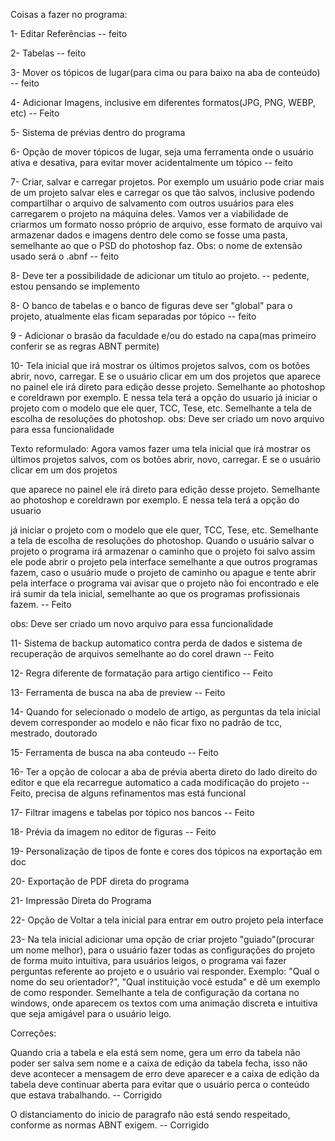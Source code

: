 Coisas a fazer no programa:

1- Editar Referências -- feito

2- Tabelas -- feito

3- Mover os tópicos de lugar(para cima ou para baixo na aba de conteúdo) -- feito

4- Adicionar Imagens, inclusive em diferentes formatos(JPG, PNG, WEBP, etc) -- Feito

5- Sistema de prévias dentro do programa

6- Opção de mover tópicos de lugar, seja uma ferramenta onde o usuário ativa
e desativa, para evitar mover acidentalmente um tópico -- feito

7- Criar, salvar e carregar projetos. Por exemplo um usuário pode criar mais de um projeto
salvar eles e carregar os que tão salvos, inclusive podendo compartilhar o arquivo de salvamento
com outros usuários para eles carregarem o projeto na máquina deles. Vamos ver
a viabilidade de criarmos um formato nosso próprio de arquivo, esse formato de arquivo
vai armazenar dados e imagens dentro dele como se fosse uma pasta, semelhante ao que o PSD do photoshop faz.
Obs: o nome de extensão usado será o .abnf -- feito

8- Deve ter a possibilidade de adicionar um titulo ao projeto. -- pedente, estou pensando se implemento

8- O banco de tabelas e o banco de figuras deve ser "global" para o projeto, atualmente elas ficam separadas por tópico -- feito

9 - Adicionar o brasão da faculdade e/ou do estado na capa(mas primeiro conferir se as regras ABNT permite)

10- Tela inicial que irá mostrar os últimos projetos salvos, com os botões abrir, novo, carregar. E se o usuário clicar em um dos projetos
que aparece no painel ele irá direto para edição desse projeto. Semelhante ao photoshop e coreldrawn por exemplo. E nessa tela terá a opção do usuario
já iniciar o projeto com o modelo que ele quer, TCC, Tese, etc. Semelhante a tela de escolha de resoluções do photoshop.
obs: Deve ser criado um novo arquivo para essa funcionalidade

Texto reformulado: Agora vamos fazer uma tela inicial que irá mostrar os últimos projetos salvos, com os botões abrir, novo, carregar. E se o usuário clicar em um dos projetos

que aparece no painel ele irá direto para edição desse projeto. Semelhante ao photoshop e coreldrawn por exemplo. E nessa tela terá a opção do usuario

já iniciar o projeto com o modelo que ele quer, TCC, Tese, etc. Semelhante a tela de escolha de resoluções do photoshop. Quando o usuário salvar o projeto o programa irá armazenar o caminho que o projeto foi salvo assim ele pode abrir o projeto pela interface semelhante a que outros programas fazem, caso o usuário mude o projeto de caminho ou apague e tente abrir pela interface o programa vai avisar que o projeto não foi encontrado e ele irá sumir da tela inicial, semelhante ao que os programas profissionais fazem. -- Feito

obs: Deve ser criado um novo arquivo para essa funcionalidade

11- Sistema de backup automatico contra perda de dados e sistema de recuperação de arquivos semelhante ao do corel drawn -- Feito

12- Regra diferente de formatação para artigo cientifico -- Feito

13- Ferramenta de busca na aba de preview -- Feito

14- Quando for selecionado o modelo de artigo, as perguntas da tela inicial devem corresponder ao modelo e não ficar fixo no padrão de tcc, mestrado, doutorado

15- Ferramenta de busca na aba conteudo -- Feito

16- Ter a opção de colocar a aba de prévia aberta direto do lado direito do editor e que ela recarregue automatico a cada modificação do projeto -- Feito, precisa de alguns refinamentos mas está funcional

17- Filtrar imagens e tabelas por tópico nos bancos -- Feito

18- Prévia da imagem no editor de figuras -- Feito

19- Personalização de tipos de fonte e cores dos tópicos na exportação em doc

20- Exportação de PDF direta do programa

21- Impressão Direta do Programa

22- Opção de Voltar a tela inicial para entrar em outro projeto pela interface

23- Na tela inicial adicionar uma opção de criar projeto "guiado"(procurar um nome melhor), para o usuário fazer todas as configurações do projeto de forma muito intuitiva, para usuários leigos, o programa vai fazer perguntas referente ao projeto e o usuário vai responder. Exemplo: "Qual o nome do seu orientador?", "Qual instituição você estuda" e dê um exemplo de como responder. Semelhante a tela de configuração da cortana no windows, onde aparecem os textos com uma animação discreta e intuitiva que seja amigável para o usuário leigo.

Correções:

Quando cria a tabela e ela está sem nome, gera um erro da tabela não poder ser
salva sem nome e a caixa de edição da tabela fecha, isso não deve acontecer
a mensagem de erro deve aparecer e a caixa de edição da tabela deve continuar aberta
para evitar que o usuário perca o conteúdo que estava trabalhando. -- Corrigido

O distanciamento do inicio de paragrafo não está sendo respeitado, conforme as normas ABNT exigem. -- Corrigido